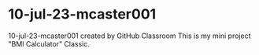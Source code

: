 # 10-jul-23-mcaster001
10-jul-23-mcaster001 created by GitHub Classroom
This is my mini project "BMI Calculator" Classic.
